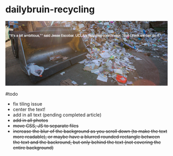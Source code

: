 dailybruin-recycling
====================

![sample photo](sample.png)

#todo

* fix tiling issue
* center the text!
* add in all text (pending completed article)
* <del> add in all photos </del>
* <del> move CSS, JS to separate files </del>
* <del> increase the blur of the background as you scroll down (to make the text more readable), or maybe have a blurred rounded rectangle between the text and the backround, but only behind the text (not covering the entire background) </del>

